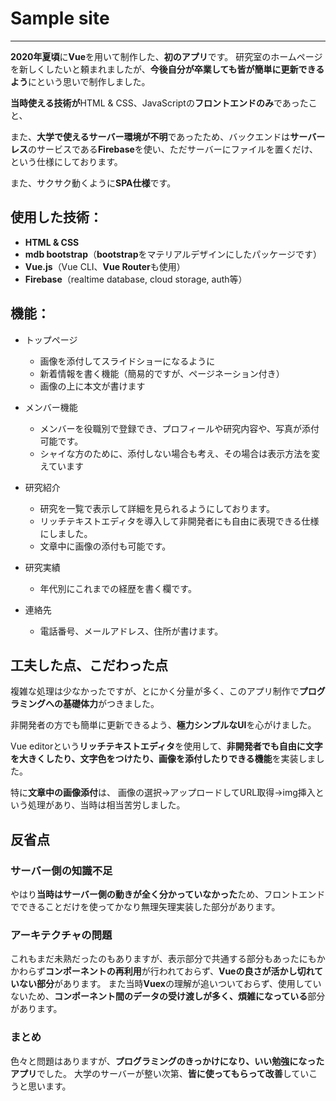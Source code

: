 # Sample site
***

**2020年夏頃**に**Vue**を用いて制作した、**初のアプリ**です。
研究室のホームページを新しくしたいと頼まれましたが、**今後自分が卒業しても皆が簡単に更新できるよう**にという思いで制作しました。

**当時使える技術が**HTML & CSS、JavaScriptの**フロントエンドのみ**であったこと、

また、**大学で使えるサーバー環境が不明**であったため、バックエンドは**サーバーレス**のサービスである**Firebase**を使い、ただサーバーにファイルを置くだけ、という仕様にしております。

また、サクサク動くように**SPA仕様**です。

## 使用した技術：
- **HTML & CSS**
- **mdb bootstrap**（**bootstrap**をマテリアルデザインにしたパッケージです）
- **Vue.js**（Vue CLI、**Vue Router**も使用）
- **Firebase**（realtime database, cloud storage, auth等）


## 機能：


- トップページ
    - 画像を添付してスライドショーになるように
    - 新着情報を書く機能（簡易的ですが、ページネーション付き）
    - 画像の上に本文が書けます

- メンバー機能
    - メンバーを役職別で登録でき、プロフィールや研究内容や、写真が添付可能です。
    - シャイな方のために、添付しない場合も考え、その場合は表示方法を変えています

- 研究紹介
    - 研究を一覧で表示して詳細を見られるようにしております。
    - リッチテキストエディタを導入して非開発者にも自由に表現できる仕様にしました。
    - 文章中に画像の添付も可能です。

- 研究実績
    - 年代別にこれまでの経歴を書く欄です。

- 連絡先
    - 電話番号、メールアドレス、住所が書けます。


## 工夫した点、こだわった点

複雑な処理は少なかったですが、とにかく分量が多く、このアプリ制作で**プログラミングへの基礎体力**がつきました。

非開発者の方でも簡単に更新できるよう、**極力シンプルなUI**を心がけました。

Vue editorという**リッチテキストエディタ**を使用して、**非開発者でも自由に文字を大きくしたり、文字色をつけたり、画像を添付したりできる機能**を実装しました。

特に**文章中の画像添付**は、
画像の選択→アップロードしてURL取得→img挿入という処理があり、当時は相当苦労しました。

## 反省点

### サーバー側の知識不足
やはり**当時はサーバー側の動きが全く分かっていなかった**ため、フロントエンドでできることだけを使ってかなり無理矢理実装した部分があります。

### アーキテクチャの問題
これもまだ未熟だったのもありますが、表示部分で共通する部分もあったにもかかわらず**コンポーネントの再利用**が行われておらず、**Vueの良さが活かし切れていない部分**があります。
また当時**Vuex**の理解が追いついておらず、使用していないため、**コンポーネント間のデータの受け渡しが多く、煩雑になっている**部分があります。

### まとめ
色々と問題はありますが、**プログラミングのきっかけになり、いい勉強になったアプリ**でした。
大学のサーバーが整い次第、**皆に使ってもらって改善**していこうと思います。
